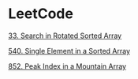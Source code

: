 # LeetCode

[33. Search in Rotated Sorted Array](SearchInARotatedSortedArray33)

[540. Single Element in a Sorted Array](SingleElementInASortedArray540)

[852. Peak Index in a Mountain Array](PeakIndexInAMountainArray852)
